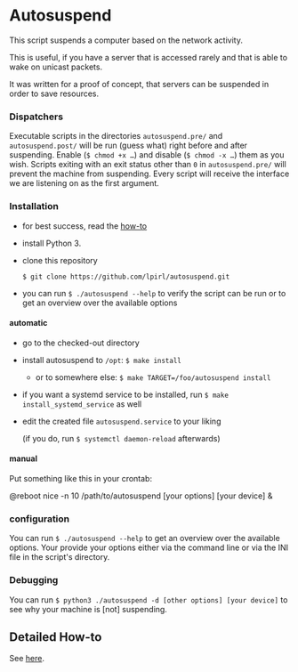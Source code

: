 # Autosuspend

This script suspends a computer based on the network activity.

This is useful, if you have a server that is accessed
rarely and that is able to wake on unicast packets.

It was written for a proof of concept, that servers can be suspended
in order to save resources.

### Dispatchers

Executable scripts in the directories `autosuspend.pre/` and
`autosuspend.post/` will be run (guess what) right before and after
suspending. Enable (`$ chmod +x …`) and disable (`$ chmod -x …`) them
as you wish. Scripts exiting with an exit status other than `0` in
`autosuspend.pre/` will prevent the machine from suspending. Every
script will receive the interface we are listening on as the first
argument.

### Installation

* for best success, read the [how-to](howto.rst)
* install Python 3.
* clone this repository

  `$ git clone https://github.com/lpirl/autosuspend.git`

* you can run `$ ./autosuspend --help` to verify the script can be run
  or to get an overview over the available options

#### automatic

* go to the checked-out directory
* install autosuspend to `/opt`: `$ make install`

  * or to somewhere else: `$ make TARGET=/foo/autosuspend install`

* if you want a systemd service to be installed, run
  `$ make install_systemd_service` as well
* edit the created file `autosuspend.service` to your liking

  (if you do, run `$ systemctl daemon-reload` afterwards)

#### manual

Put something like this in your crontab:

  @reboot nice -n 10 /path/to/autosuspend [your options] [your device] &

### configuration

You can run `$ ./autosuspend --help` to get an overview over the
available options.
Your provide your options either via the command line or via the INI
file in the script's directory.

### Debugging

You can run `$ python3 ./autosuspend -d [other options] [your device]`
to see why your machine is [not] suspending.

## Detailed How-to

See [here](howto.rst "how to").
